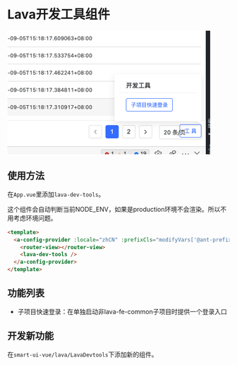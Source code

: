 # Lava开发工具组件

![](./img1.png)

## 使用方法

在```App.vue```里添加```lava-dev-tools```。

这个组件会自动判断当前NODE_ENV，如果是production环境不会渲染。所以不用考虑环境问题。

```html
<template>
  <a-config-provider :locale="zhCN" :prefixCls="modifyVars['@ant-prefix']">
    <router-view></router-view>
    <lava-dev-tools />
  </a-config-provider>
</template>
```

## 功能列表

- 子项目快速登录：在单独启动非lava-fe-common子项目时提供一个登录入口

## 开发新功能

在```smart-ui-vue/lava/LavaDevtools```下添加新的组件。
